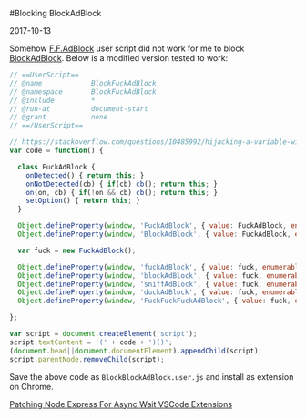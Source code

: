 #Blocking BlockAdBlock

2017-10-13

<!--- tags: browser javascript -->

Somehow [F.F.AdBlock](https://github.com/Mechazawa/FuckFuckAdblock) user script did not work for me to block [BlockAdBlock](https://github.com/sitexw/FuckAdBlock). Below is a modified version tested to work:

```javascript
// ==UserScript==
// @name            BlockFuckAdBlock
// @namespace       BlockFuckAdBlock
// @include         *
// @run-at          document-start
// @grant           none
// ==/UserScript==

// https://stackoverflow.com/questions/10485992/hijacking-a-variable-with-a-userscript-for-chrome
var code = function() {

  class FuckAdBlock {
    onDetected() { return this; }
    onNotDetected(cb) { if(cb) cb(); return this; }
    on(on, cb) { if(!on && cb) cb(); return this; }
    setOption() { return this; }
  }

  Object.defineProperty(window, 'FuckAdBlock', { value: FuckAdBlock, enumerable: true, writable: false });
  Object.defineProperty(window, 'BlockAdBlock', { value: FuckAdBlock, enumerable: true, writable: false });

  var fuck = new FuckAdBlock();

  Object.defineProperty(window, 'fuckAdBlock', { value: fuck, enumerable: true, writable: false });
  Object.defineProperty(window, 'blockAdBlock', { value: fuck, enumerable: true, writable: false });
  Object.defineProperty(window, 'sniffAdBlock', { value: fuck, enumerable: true, writable: false });
  Object.defineProperty(window, 'duckAdBlock', { value: fuck, enumerable: true, writable: false }); 
  Object.defineProperty(window, 'FuckFuckFuckAdBlock', { value: fuck, enumerable: true, writable: false });

};

var script = document.createElement('script');
script.textContent = '(' + code + ')()';
(document.head||document.documentElement).appendChild(script);
script.parentNode.removeChild(script);
```

Save the above code as `BlockBlockAdBlock.user.js` and install as extension on Chrome.

<ins class='nfooter'><a rel='prev' id='fprev' href='#blog/2017/2017-10-20-Patching-Node-Express-For-Async-Wait.md'>Patching Node Express For Async Wait</a> <a rel='next' id='fnext' href='#blog/2017/2017-10-08-VSCode-Extensions.md'>VSCode Extensions</a></ins>
